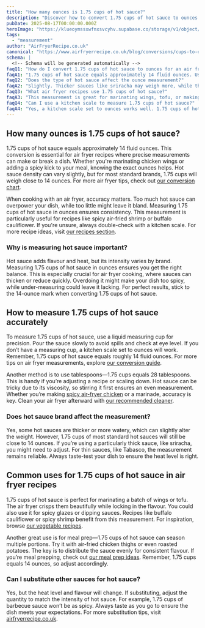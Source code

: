 ```yaml
---
title: "How many ounces is 1.75 cups of hot sauce?"
description: "Discover how to convert 1.75 cups of hot sauce to ounces effortlessly. Perfect for air fryer recipes and precise cooking measurements."
pubDate: 2025-08-17T00:00:00.000Z
heroImage: "https://klueoymssxwfnxsvcyhv.supabase.co/storage/v1/object/public/Shmucket/how-many-ounces-is-1-75-cups-of-hot-sauce.webp"
tags:
  - "measurement"
author: "AirFryerRecipe.co.uk"
canonical: "https://www.airfryerrecipe.co.uk/blog/conversions/cups-to-ounces/how-many-ounces-is-1-75-cups-of-hot-sauce"
schema: |
  <!-- Schema will be generated automatically -->
faqQ1: "How do I convert 1.75 cups of hot sauce to ounces for an air fryer recipe?"
faqA1: "1.75 cups of hot sauce equals approximately 14 fluid ounces. Use a liquid measuring cup or kitchen scale for accuracy. This conversion ensures your air fryer dish has the right balance of heat and flavour."
faqQ2: "Does the type of hot sauce affect the ounce measurement?"
faqA2: "Slightly. Thicker sauces like sriracha may weigh more, while thinner ones like Tabasco stay close to 14 ounces for 1.75 cups. Always check consistency and adjust if needed."
faqQ3: "What air fryer recipes use 1.75 cups of hot sauce?"
faqA3: "This measurement is great for marinating wings, tofu, or making glazes. Try it with buffalo cauliflower or spicy shrimp. The air fryer crisps the sauce perfectly."
faqQ4: "Can I use a kitchen scale to measure 1.75 cups of hot sauce?"
faqA4: "Yes, a kitchen scale set to ounces works well. 1.75 cups of hot sauce is roughly 14 ounces. This method is especially useful for thick or sticky sauces."
---
```

<h2>How many ounces is 1.75 cups of hot sauce?</h2>  
<p>1.75 cups of hot sauce equals approximately 14 fluid ounces. This conversion is essential for air fryer recipes where precise measurements can make or break a dish. Whether you're marinating chicken wings or adding a spicy kick to your meal, knowing the exact ounces helps. Hot sauce density can vary slightly, but for most standard brands, 1.75 cups will weigh close to 14 ounces. For more air fryer tips, check out <a href=https://www.airfryerrecipe.co.uk/air-fryer-conversion-chart>our conversion chart</a>.</p>  

<p>When cooking with an air fryer, accuracy matters. Too much hot sauce can overpower your dish, while too little might leave it bland. Measuring 1.75 cups of hot sauce in ounces ensures consistency. This measurement is particularly useful for recipes like spicy air-fried shrimp or buffalo cauliflower. If you're unsure, always double-check with a kitchen scale. For more recipe ideas, visit <a href=https://www.airfryerrecipe.co.uk/recipes>our recipes section</a>.</p>  

<h3>Why is measuring hot sauce important?</h3>  
<p>Hot sauce adds flavour and heat, but its intensity varies by brand. Measuring 1.75 cups of hot sauce in ounces ensures you get the right balance. This is especially crucial for air fryer cooking, where sauces can thicken or reduce quickly. Overdoing it might make your dish too spicy, while under-measuring could leave it lacking. For perfect results, stick to the 14-ounce mark when converting 1.75 cups of hot sauce.</p>  

<h2>How to measure 1.75 cups of hot sauce accurately</h2>  
<p>To measure 1.75 cups of hot sauce, use a liquid measuring cup for precision. Pour the sauce slowly to avoid spills and check at eye level. If you don’t have a measuring cup, a kitchen scale set to ounces will work. Remember, 1.75 cups of hot sauce equals roughly 14 fluid ounces. For more tips on air fryer measurements, explore <a href=https://www.airfryerrecipe.co.uk/air-fryer-conversion-chart>our conversion guide</a>.</p>  

<p>Another method is to use tablespoons—1.75 cups equals 28 tablespoons. This is handy if you’re adjusting a recipe or scaling down. Hot sauce can be tricky due to its viscosity, so stirring it first ensures an even measurement. Whether you’re making <a href=https://www.airfryerrecipe.co.uk/recipe-category/chicken>spicy air-fryer chicken</a> or a marinade, accuracy is key. Clean your air fryer afterward with <a href=https://www.airfryerrecipe.co.uk/air-fryer-cleaner>our recommended cleaner</a>.</p>  

<h3>Does hot sauce brand affect the measurement?</h3>  
<p>Yes, some hot sauces are thicker or more watery, which can slightly alter the weight. However, 1.75 cups of most standard hot sauces will still be close to 14 ounces. If you’re using a particularly thick sauce, like sriracha, you might need to adjust. For thin sauces, like Tabasco, the measurement remains reliable. Always taste-test your dish to ensure the heat level is right.</p>  

<h2>Common uses for 1.75 cups of hot sauce in air fryer recipes</h2>  
<p>1.75 cups of hot sauce is perfect for marinating a batch of wings or tofu. The air fryer crisps them beautifully while locking in the flavour. You could also use it for spicy glazes or dipping sauces. Recipes like buffalo cauliflower or spicy shrimp benefit from this measurement. For inspiration, browse <a href=https://www.airfryerrecipe.co.uk/recipe-category/vegetables>our vegetable recipes</a>.</p>  

<p>Another great use is for meal prep—1.75 cups of hot sauce can season multiple portions. Try it with air-fried chicken thighs or even roasted potatoes. The key is to distribute the sauce evenly for consistent flavour. If you’re meal prepping, check out <a href=https://www.airfryerrecipe.co.uk/recipe-category/meal-prep>our meal prep ideas</a>. Remember, 1.75 cups equals 14 ounces, so adjust accordingly.</p>  

<h3>Can I substitute other sauces for hot sauce?</h3>  
<p>Yes, but the heat level and flavour will change. If substituting, adjust the quantity to match the intensity of hot sauce. For example, 1.75 cups of barbecue sauce won’t be as spicy. Always taste as you go to ensure the dish meets your expectations. For more substitution tips, visit <a href=https://www.airfryerrecipe.co.uk>airfryerrecipe.co.uk</a>.</p>
